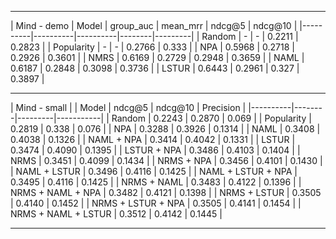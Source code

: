 ----------------

| Mind - demo 
| Model   | group_auc | mean_mrr | ndcg@5 | ndcg@10 |
|----------|----------|----------|--------|---------|
| Random    |   -  |   -  | 0.2211 |  0.2823 |
| Popularity    |   -  |   -  | 0.2766 |  0.333 |
| NPA    |   0.5968   |   0.2718   | 0.2926  |  0.3601 |
| NMRS    |   0.6169  |   0.2729  | 0.2948 |  0.3659 |
| NAML    |   0.6187  |   0.2848  | 0.3098 |  0.3736 |
| LSTUR    |   0.6443  |   0.2961  | 0.327 |  0.3897 |

----------------------------

| Mind - small |
| Model | ndcg@5 | ndcg@10 | Precision |
|----------|--------|---------|-----------|
| Random    | 0.2243 |  0.2870 | 0.069 |
| Popularity    | 0.2819 |  0.338 | 0.076 |
| NPA	| 0.3288 |	0.3926 |	0.1314 |
| NAML    | 0.3408 |  0.4038 | 0.1326 |
| NAML + NPA    | 0.3414 |  0.4042 | 0.1331 |
| LSTUR    | 0.3474 |  0.4090 | 0.1395 |
| LSTUR + NPA | 0.3486 |  0.4103 | 0.1404 |
| NRMS    | 0.3451 |  0.4099 | 0.1434 |
| NRMS + NPA    | 0.3456 |  0.4101 | 0.1430 |
| NAML + LSTUR    | 0.3496 |  0.4116 | 0.1425 |
| NAML + LSTUR + NPA    | 0.3495 |  0.4116 | 0.1425 |
| NRMS + NAML    | 0.3483 |  0.4122 | 0.1396 |
| NRMS + NAML + NPA    | 0.3482 |  0.4121 | 0.1398 |
| NRMS + LSTUR    | 0.3505 |  0.4140 | 0.1452 |
| NRMS + LSTUR + NPA    | 0.3505 |  0.4141 | 0.1454 |
| NRMS + NAML + LSTUR | 0.3512 | 0.4142 | 0.1445 |

-------------------------